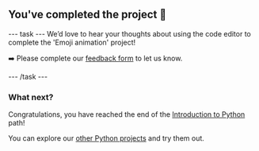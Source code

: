 <h2 class="c-project-heading--task">You've completed the project 🎉</h2>

--- task ---
We’d love to hear your thoughts about using the code editor to complete the 'Emoji animation' project! 

➡️ Please complete our [feedback form](https://form.raspberrypi.org/4873648) to let us know.

--- /task --- 

### What next?

Congratulations, you have reached the end of the [Introduction to Python](https://projects.raspberrypi.org/en/pathways/python-intro) path!

You can explore our [other Python projects](https://projects.raspberrypi.org/en/projects?software%5B%5D=python) and try them out.
